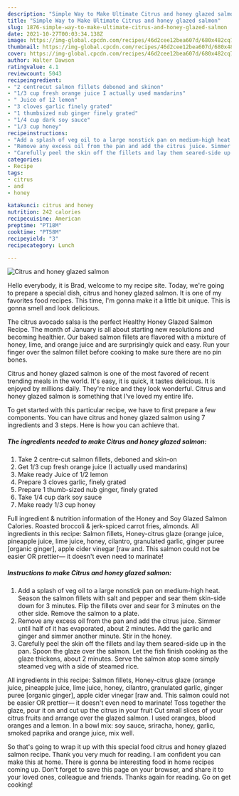 ```yaml
---
description: "Simple Way to Make Ultimate Citrus and honey glazed salmon"
title: "Simple Way to Make Ultimate Citrus and honey glazed salmon"
slug: 1876-simple-way-to-make-ultimate-citrus-and-honey-glazed-salmon
date: 2021-10-27T00:03:34.138Z
image: https://img-global.cpcdn.com/recipes/46d2cee12bea607d/680x482cq70/citrus-and-honey-glazed-salmon-recipe-main-photo.jpg
thumbnail: https://img-global.cpcdn.com/recipes/46d2cee12bea607d/680x482cq70/citrus-and-honey-glazed-salmon-recipe-main-photo.jpg
cover: https://img-global.cpcdn.com/recipes/46d2cee12bea607d/680x482cq70/citrus-and-honey-glazed-salmon-recipe-main-photo.jpg
author: Walter Dawson
ratingvalue: 4.1
reviewcount: 5043
recipeingredient:
- "2 centrecut salmon fillets deboned and skinon"
- "1/3 cup fresh orange juice I actually used mandarins"
- " Juice of 12 lemon"
- "3 cloves garlic finely grated"
- "1 thumbsized nub ginger finely grated"
- "1/4 cup dark soy sauce"
- "1/3 cup honey"
recipeinstructions:
- "Add a splash of veg oil to a large nonstick pan on medium-high heat. Season the salmon fillets with salt and pepper and sear them skin-side down for 3 minutes. Flip the fillets over and sear for 3 minutes on the other side. Remove the salmon to a plate."
- "Remove any excess oil from the pan and add the citrus juice. Simmer until half of it has evaporated, about 2 minutes. Add the garlic and ginger and simmer another minute. Stir in the honey."
- "Carefully peel the skin off the fillets and lay them seared-side up in the pan. Spoon the glaze over the salmon. Let the fish finish cooking as the glaze thickens, about 2 minutes. Serve the salmon atop some simply steamed veg with a side of steamed rice."
categories:
- Recipe
tags:
- citrus
- and
- honey

katakunci: citrus and honey 
nutrition: 242 calories
recipecuisine: American
preptime: "PT18M"
cooktime: "PT58M"
recipeyield: "3"
recipecategory: Lunch

---
```



![Citrus and honey glazed salmon](https://img-global.cpcdn.com/recipes/46d2cee12bea607d/680x482cq70/citrus-and-honey-glazed-salmon-recipe-main-photo.jpg)

Hello everybody, it is Brad, welcome to my recipe site. Today, we're going to prepare a special dish, citrus and honey glazed salmon. It is one of my favorites food recipes. This time, I'm gonna make it a little bit unique. This is gonna smell and look delicious.

The citrus avocado salsa is the perfect Healthy Honey Glazed Salmon Recipe. The month of January is all about starting new resolutions and becoming healthier. Our baked salmon fillets are flavored with a mixture of honey, lime, and orange juice and are surprisingly quick and easy. Run your finger over the salmon fillet before cooking to make sure there are no pin bones.

Citrus and honey glazed salmon is one of the most favored of recent trending meals in the world. It's easy, it is quick, it tastes delicious. It is enjoyed by millions daily. They're nice and they look wonderful. Citrus and honey glazed salmon is something that I've loved my entire life.


To get started with this particular recipe, we have to first prepare a few components. You can have citrus and honey glazed salmon using 7 ingredients and 3 steps. Here is how you can achieve that.

<!--inarticleads1-->

##### The ingredients needed to make Citrus and honey glazed salmon:

1. Take 2 centre-cut salmon fillets, deboned and skin-on
1. Get 1/3 cup fresh orange juice (I actually used mandarins)
1. Make ready  Juice of 1/2 lemon
1. Prepare 3 cloves garlic, finely grated
1. Prepare 1 thumb-sized nub ginger, finely grated
1. Take 1/4 cup dark soy sauce
1. Make ready 1/3 cup honey


Full ingredient & nutrition information of the Honey and Soy Glazed Salmon Calories. Roasted broccoli & jerk-spiced carrot fries, almonds. All ingredients in this recipe: Salmon fillets, Honey-citrus glaze (orange juice, pineapple juice, lime juice, honey, cilantro, granulated garlic, ginger puree [organic ginger], apple cider vinegar [raw and. This salmon could not be easier OR prettier— it doesn't even need to marinate! 

<!--inarticleads2-->

##### Instructions to make Citrus and honey glazed salmon:

1. Add a splash of veg oil to a large nonstick pan on medium-high heat. Season the salmon fillets with salt and pepper and sear them skin-side down for 3 minutes. Flip the fillets over and sear for 3 minutes on the other side. Remove the salmon to a plate.
1. Remove any excess oil from the pan and add the citrus juice. Simmer until half of it has evaporated, about 2 minutes. Add the garlic and ginger and simmer another minute. Stir in the honey.
1. Carefully peel the skin off the fillets and lay them seared-side up in the pan. Spoon the glaze over the salmon. Let the fish finish cooking as the glaze thickens, about 2 minutes. Serve the salmon atop some simply steamed veg with a side of steamed rice.


All ingredients in this recipe: Salmon fillets, Honey-citrus glaze (orange juice, pineapple juice, lime juice, honey, cilantro, granulated garlic, ginger puree [organic ginger], apple cider vinegar [raw and. This salmon could not be easier OR prettier— it doesn't even need to marinate! Toss together the glaze, pour it on and cut up the citrus in your fruit Cut small slices of your citrus fruits and arrange over the glazed salmon. I used oranges, blood oranges and a lemon. In a bowl mix: soy sauce, sriracha, honey, garlic, smoked paprika and orange juice, mix well. 

So that's going to wrap it up with this special food citrus and honey glazed salmon recipe. Thank you very much for reading. I am confident you can make this at home. There is gonna be interesting food in home recipes coming up. Don't forget to save this page on your browser, and share it to your loved ones, colleague and friends. Thanks again for reading. Go on get cooking!
